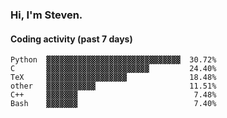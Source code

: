### Hi, I'm Steven.

#### Coding activity (past 7 days)
```
Python  ▓▓▓▓▓▓▓▓▓▓▓▓▓▓▓▓▓▓▓▓▓▓▓▓▓▓▓▓▓▓  30.72%
C       ▓▓▓▓▓▓▓▓▓▓▓▓▓▓▓▓▓▓▓▓▓▓▓         24.40%
TeX     ▓▓▓▓▓▓▓▓▓▓▓▓▓▓▓▓▓▓              18.48%
other   ▓▓▓▓▓▓▓▓▓▓▓                     11.51%
C++     ▓▓▓▓▓▓▓                          7.48%
Bash    ▓▓▓▓▓▓▓                          7.40%
```
